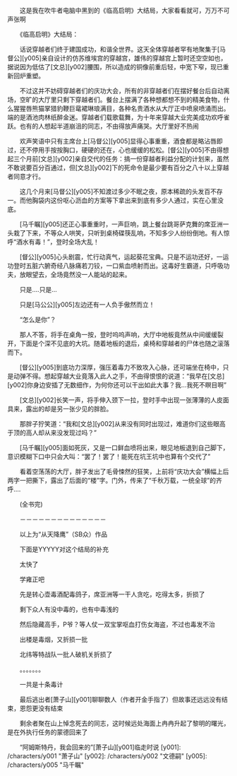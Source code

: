 　　这是我在吹牛者电脑中黑到的《临高启明》大结局，大家看看就可，万万不可声张啊

　　《临高启明》大结局：

　　话说穿越者们终于建国成功，和谐全世界。这天全体穿越者罕有地聚集于[马督公][y005]亲自设计的仿苏维埃宫的穿越宫，雄伟的穿越宫上暂时还空空如也，据说因为低估了[文总][y002]腰围，所以造成的铜像前重后轻，中宽下窄，现已重新回炉重塑。

　　不过这并不妨碍穿越者们的庆功大会，所有的非穿越者们在摆好餐台后自动离场，空旷的大厅里只剩下穿越者们。餐台上摆满了各种想都想不到的精美食物，什么猩猩唇熊猫掌猎豹鞭巨鼋裙琳琅满目，各种名贵酒水从大厅正中喷泉喷涌而出。端的是酒池肉林纸醉金迷。穿越者们载歌载舞，为十年来穿越大业完美成功欢呼雀跃。也有的人想起半道崩沮的同志，不由得放声痛哭。大厅里好不热闹

　　欢声笑语中只有主席台上[马督公][y005]显得心事重重，酒食都是略沾唇即过，还不停用手按按胸口，硬硬的还在，心也缓缓的松松。[督公][y005]不由得想起三个月前[文总][y002]亲自交代的任务：搞一份穿越者利益分配的计划来，虽然不敢说要百分百通过，但[文总][y002]下的死命令是最少要有百分之八十以上穿越者同意才行。

　　这几个月来[马督公][y005]不知渡过多少不眠之夜，原本稀疏的头发百不存一。而他胸袋内这份呕心沥血的方案等下拿出来到底有多少人通过，实在心里没底。

　　[马千瞩][y005]还正心事重重时，一声巨响，跳上餐台跳哥萨克舞的席亚洲一头栽了下来，不等众人哄笑，只听到桌椅碟筷乱响，不知多少人纷纷倒地。有人惊呼“酒水有毒！”，登时全场大乱！

　　[督公][y005]心头剧震，忙行动真气，运起葵花宝典。只是不运功还好，一运功登时五脏六腑奇经八脉痛若刀铰，一口紫血喷射而出。这毒好生霸道，只呼吸功夫，放眼望去，全场竟然没一人能站的起来。

　　只是....只是...

　　只是[马公公][y005]左边还有一人负手傲然而立！

　　“怎么是你”？

　　那人不答，将手在桌角一按，登时呜呜声响，大厅中地板竟然从中间缓缓裂开，下面是个深不见底的大坑。随着地板的退后，桌椅和穿越者的尸体也随之滚落而下。

　　[督公][y005]到底功力深厚，强压着毒力不致攻入心脉，还可端坐在椅中，只是动弹不得。想起穿越大业竟落入此人之手，不由得恨恨的说道：“我早在[文总][y002]你身边安插了无数细作，为何你还可以干出如此大事？我...我死不瞑目啊”

　　[文总][y002]长笑一声，将手伸入颈下一拉，登时手中出现一张薄薄的人皮面具来，露出的却是另一张少见的胖脸。

　　那胖子狞笑道：“我和[文总][y002]从来没有同时出现过，难道你们这些眼高于顶的高人却从来没发现过吗？”

　　[马千瞩][y005]面如死灰，又是一口鲜血喷将出来，眼见地板退到自己脚下，意识模糊下口中只会大叫：“罢了！罢了！能死在坑王坑中也算有个交代了”

　　看着空荡荡的大厅，胖子发出了毛骨悚然的狂笑，上前将“庆功大会”横幅上后两字一把撕下，露出了后面的“楼”字。门外，传来了“千秋万载，一统全球”的齐呼....

　　(全书完)

　　－－－－－－－－－－－－－－

　　以上为“从天降鹰”（SB众）作品

　　下面是YYYYY对这个结局的补充

　　太快了

　　学雍正吧

　　先是转心壶毒酒配毒鸽子，席亚洲等一干人贪吃，吃得太多，折损了

　　剩下众人有没中毒的，也有中毒浅的

　　然后隐藏高手，P爷？等人仗一双宝掌呕血打伤女海盗，不过也毒发不治

　　出楼是毒烟，又折损一批

　　北纬等特战队一批人破机关折损了

　　。。。。。。。

　　一共是十条毒计

　　最后逃出者[萧子山][y001]聊聊数人（作者开金手指了）但故事还远远没有结束，恩怨更没有结束

　　剩余者聚在山上悼念死去的同志，这时候远处海面上冉冉升起了黎明的曙光，是在外执行任务的蒙德回来了

　　“阿姆斯特丹，我会回来的”[萧子山][y001]临走时说
[y001]: /characters/y001 "萧子山"
[y002]: /characters/y002 "文德嗣"
[y005]: /characters/y005 "马千瞩"
